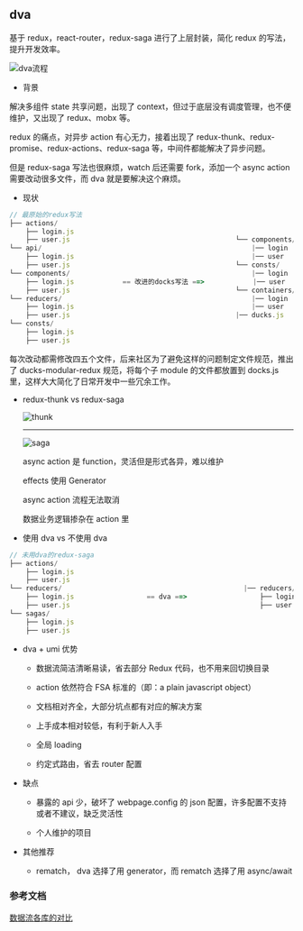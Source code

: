 ## dva

基于 redux，react-router，redux-saga 进行了上层封装，简化 redux 的写法，提升开发效率。

![dva流程](../../images/dva.jpeg)

- 背景

解决多组件 state 共享问题，出现了 context，但过于底层没有调度管理，也不便维护，又出现了 redux、mobx 等。

redux 的痛点，对异步 action 有心无力，接着出现了 redux-thunk、redux-promise、redux-actions、redux-saga 等，中间件都能解决了异步问题。

但是 redux-saga 写法也很麻烦，watch 后还需要 fork，添加一个 async action 需要改动很多文件，而 dva 就是要解决这个麻烦。

- 现状

```js
// 最原始的redux写法
├── actions/
    ├── login.js
    ├── user.js                                         └── components/
└── api/                                                    |── login
    ├── login.js                                            |── user
    ├── user.js                                         └── consts/
└── components/                                             |── login
    ├── login.js            == 改进的docks写法 ==>            |── user
    ├── user.js                                         └── containers/
└── reducers/                                               |── login
    ├── login.js                                            |── user
    ├── user.js                                         |── ducks.js
└── consts/
    ├── login.js
    ├── user.js
```

每次改动都需修改四五个文件，后来社区为了避免这样的问题制定文件规范，推出了 ducks-modular-redux 规范，将每个子 module 的文件都放置到 docks.js 里，这样大大简化了日常开发中一些冗余工作。

- redux-thunk vs redux-saga

  ![thunk](../../images/thunk.jpg)

  ***

  ![saga](../../images/saga.jpg)

  async action 是 function，灵活但是形式各异，难以维护

  effects 使用 Generator

  async action 流程无法取消

  数据业务逻辑掺杂在 action 里

- 使用 dva vs 不使用 dva

```js
// 未用dva的redux-saga
├── actions/
    ├── login.js
    ├── user.js
└── reducers/                                             |── reducers/
    ├── login.js                  == dva ==>                  ├── login.js
    ├── user.js                                               ├── user.js
└── sagas/
    ├── login.js
    ├── user.js
```

- dva + umi 优势

  - 数据流简洁清晰易读，省去部分 Redux 代码，也不用来回切换目录

  - action 依然符合 FSA 标准的（即：a plain javascript object）

  - 文档相对齐全，大部分坑点都有对应的解决方案

  - 上手成本相对较低，有利于新人入手

  - 全局 loading

  - 约定式路由，省去 router 配置

- 缺点

  - 暴露的 api 少，破坏了 webpage.config 的 json 配置，许多配置不支持或者不建议，缺乏灵活性

  - 个人维护的项目

* 其他推荐

  - rematch， dva 选择了用 generator，而 rematch 选择了用 async/await

### 参考文档

[数据流各库的对比](https://zhuanlan.zhihu.com/p/53599723)
